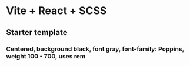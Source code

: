 # Vite + React + SCSS 
## Starter template
### Centered, background black, font gray, font-family: Poppins, weight 100 - 700, uses rem